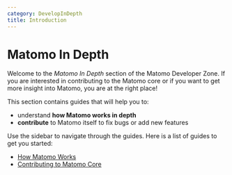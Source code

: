 ```yaml
---
category: DevelopInDepth
title: Introduction
---
```

# Matomo In Depth

Welcome to the *Matomo In Depth* section of the Matomo Developer Zone. 
If you are interested in contributing to the Matomo core or if you want to get more insight into Matomo, you are at the right place!

This section contains guides that will help you to:

- understand **how Matomo works in depth**
- **contribute** to Matomo itself to fix bugs or add new features

Use the sidebar to navigate through the guides. Here is a list of guides to get you started:

- [How Matomo Works](/guides/how-piwik-works)
- [Contributing to Matomo Core](/guides/contributing-to-piwik-core)
